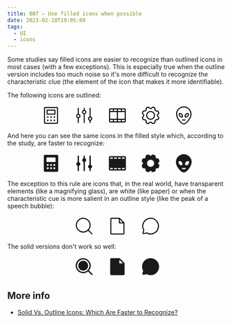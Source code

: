 ```yaml
---
title: 007 — Use filled icons when possible
date: 2023-02-18T19:05:09
tags:
  - UI
  - icons
---
```


Some studies say filled icons are easier to recognize than outlined icons in
most cases (with a few exceptions). This is especially true when the outline
version includes too much noise so it's more difficult to recognize the
characteristic clue (the element of the icon that makes it more identifiable).

<!-- more -->

The following icons are outlined:

<figure style="display:flex;justify-content:center;gap:2em">
  <svg xmlns="http://www.w3.org/2000/svg" width="48" height="48" fill="currentColor" viewBox="0 0 256 256"><rect x="80" y="64" width="96" height="48" fill="none" stroke="#000000" stroke-linecap="round" stroke-linejoin="round" stroke-width="12"></rect><rect x="32" y="48" width="192" height="160" rx="8" transform="translate(256) rotate(90)" fill="none" stroke="#000000" stroke-linecap="round" stroke-linejoin="round" stroke-width="12"></rect><circle cx="88" cy="148" r="10"></circle><circle cx="128" cy="148" r="10"></circle><circle cx="168" cy="148" r="10"></circle><circle cx="88" cy="188" r="10"></circle><circle cx="128" cy="188" r="10"></circle><circle cx="168" cy="188" r="10"></circle></svg>
  <svg xmlns="http://www.w3.org/2000/svg" width="48" height="48" fill="currentColor" viewBox="0 0 256 256"><line x1="128" y1="108" x2="128" y2="216" fill="none" stroke="#000000" stroke-linecap="round" stroke-linejoin="round" stroke-width="12"></line><line x1="128" y1="40" x2="128" y2="68" fill="none" stroke="#000000" stroke-linecap="round" stroke-linejoin="round" stroke-width="12"></line><circle cx="128" cy="88" r="20" fill="none" stroke="#000000" stroke-linecap="round" stroke-linejoin="round" stroke-width="12"></circle><line x1="200" y1="188" x2="200" y2="216" fill="none" stroke="#000000" stroke-linecap="round" stroke-linejoin="round" stroke-width="12"></line><line x1="200" y1="40" x2="200" y2="148" fill="none" stroke="#000000" stroke-linecap="round" stroke-linejoin="round" stroke-width="12"></line><circle cx="200" cy="168" r="20" fill="none" stroke="#000000" stroke-linecap="round" stroke-linejoin="round" stroke-width="12"></circle><line x1="56" y1="156" x2="56" y2="216" fill="none" stroke="#000000" stroke-linecap="round" stroke-linejoin="round" stroke-width="12"></line><line x1="56" y1="40" x2="56" y2="116" fill="none" stroke="#000000" stroke-linecap="round" stroke-linejoin="round" stroke-width="12"></line><circle cx="56" cy="136" r="20" fill="none" stroke="#000000" stroke-linecap="round" stroke-linejoin="round" stroke-width="12"></circle></svg>
  <svg xmlns="http://www.w3.org/2000/svg" width="48" height="48" fill="currentColor" viewBox="0 0 256 256"><rect x="32" y="48" width="192" height="160" rx="8" fill="none" stroke="#000000" stroke-linecap="round" stroke-linejoin="round" stroke-width="12"></rect><line x1="128" y1="48" x2="128" y2="208" fill="none" stroke="#000000" stroke-linecap="round" stroke-linejoin="round" stroke-width="12"></line><line x1="32" y1="80" x2="224" y2="80" fill="none" stroke="#000000" stroke-linecap="round" stroke-linejoin="round" stroke-width="12"></line><line x1="32" y1="176" x2="224" y2="176" fill="none" stroke="#000000" stroke-linecap="round" stroke-linejoin="round" stroke-width="12"></line><line x1="80" y1="48" x2="80" y2="80" fill="none" stroke="#000000" stroke-linecap="round" stroke-linejoin="round" stroke-width="12"></line><line x1="176" y1="48" x2="176" y2="80" fill="none" stroke="#000000" stroke-linecap="round" stroke-linejoin="round" stroke-width="12"></line><line x1="80" y1="176" x2="80" y2="208" fill="none" stroke="#000000" stroke-linecap="round" stroke-linejoin="round" stroke-width="12"></line><line x1="176" y1="176" x2="176" y2="208" fill="none" stroke="#000000" stroke-linecap="round" stroke-linejoin="round" stroke-width="12"></line></svg>
  <svg xmlns="http://www.w3.org/2000/svg" width="48" height="48" fill="currentColor" viewBox="0 0 256 256"><circle cx="128" cy="128" r="48" fill="none" stroke="#000000" stroke-linecap="round" stroke-linejoin="round" stroke-width="12"></circle><path d="M183.7,65.1q3.8,3.5,7.2,7.2l27.3,3.9a103.2,103.2,0,0,1,10.2,24.6l-16.6,22.1s.3,6.8,0,10.2l16.6,22.1a102.2,102.2,0,0,1-10.2,24.6l-27.3,3.9s-4.7,4.9-7.2,7.2l-3.9,27.3a103.2,103.2,0,0,1-24.6,10.2l-22.1-16.6a57.9,57.9,0,0,1-10.2,0l-22.1,16.6a102.2,102.2,0,0,1-24.6-10.2l-3.9-27.3q-3.7-3.5-7.2-7.2l-27.3-3.9a103.2,103.2,0,0,1-10.2-24.6l16.6-22.1s-.3-6.8,0-10.2L27.6,100.8A102.2,102.2,0,0,1,37.8,76.2l27.3-3.9q3.5-3.7,7.2-7.2l3.9-27.3a103.2,103.2,0,0,1,24.6-10.2l22.1,16.6a57.9,57.9,0,0,1,10.2,0l22.1-16.6a102.2,102.2,0,0,1,24.6,10.2Z" fill="none" stroke="#000000" stroke-linecap="round" stroke-linejoin="round" stroke-width="12"></path></svg>
  <svg xmlns="http://www.w3.org/2000/svg" width="48" height="48" fill="currentColor" viewBox="0 0 256 256"><path d="M216,112c0,48.6-56,120-88,120S40,160.6,40,112a88,88,0,0,1,176,0Z" fill="none" stroke="#000000" stroke-linecap="round" stroke-linejoin="round" stroke-width="12"></path><path d="M80,104h0a32,32,0,0,1,32,32v4a8,8,0,0,1-8,8h0a32,32,0,0,1-32-32v-4A8,8,0,0,1,80,104Z" transform="translate(184 252) rotate(-180)" fill="none" stroke="#000000" stroke-linecap="round" stroke-linejoin="round" stroke-width="12"></path><path d="M176,104h0a8,8,0,0,1,8,8v4a32,32,0,0,1-32,32h0a8,8,0,0,1-8-8v-4a32,32,0,0,1,32-32Z" fill="none" stroke="#000000" stroke-linecap="round" stroke-linejoin="round" stroke-width="12"></path><line x1="112" y1="184" x2="144" y2="184" fill="none" stroke="#000000" stroke-linecap="round" stroke-linejoin="round" stroke-width="12"></line></svg>
</figure>

And here you can see the same icons in the filled style which, according to the
study, are faster to recognize:

<figure style="display:flex;justify-content:center;gap:2em">
<svg xmlns="http://www.w3.org/2000/svg" width="48" height="48" fill="currentColor" viewBox="0 0 256 256"><path d="M200,24H56A16,16,0,0,0,40,40V216a16,16,0,0,0,16,16H200a16,16,0,0,0,16-16V40A16,16,0,0,0,200,24ZM88,200a12,12,0,1,1,12-12A12,12,0,0,1,88,200Zm0-40a12,12,0,1,1,12-12A12,12,0,0,1,88,160Zm40,40a12,12,0,1,1,12-12A12,12,0,0,1,128,200Zm0-40a12,12,0,1,1,12-12A12,12,0,0,1,128,160Zm40,40a12,12,0,1,1,12-12A12,12,0,0,1,168,200Zm0-40a12,12,0,1,1,12-12A12,12,0,0,1,168,160Zm16-56a8,8,0,0,1-8,8H80a8,8,0,0,1-8-8V64a8,8,0,0,1,8-8h96a8,8,0,0,1,8,8Z"></path></svg>
<svg xmlns="http://www.w3.org/2000/svg" width="48" height="48" fill="currentColor" viewBox="0 0 256 256"><path d="M136,65.4V40a8,8,0,0,0-16,0V65.4a24,24,0,0,0,0,45.2V216a8,8,0,0,0,16,0V110.6a24,24,0,0,0,0-45.2Z"></path><path d="M224,168a24,24,0,0,0-16-22.6V40a8,8,0,0,0-16,0V145.4a24,24,0,0,0,0,45.2V216a8,8,0,0,0,16,0V190.6A24,24,0,0,0,224,168Z"></path><path d="M64,113.4V40a8,8,0,0,0-16,0v73.4a24,24,0,0,0,0,45.2V216a8,8,0,0,0,16,0V158.6a24,24,0,0,0,0-45.2Z"></path></svg>
<svg xmlns="http://www.w3.org/2000/svg" width="48" height="48" fill="currentColor" viewBox="0 0 256 256"><path d="M216,40H40A16,16,0,0,0,24,56V200a16,16,0,0,0,16,16H216a16,16,0,0,0,16-16V56A16,16,0,0,0,216,40ZM184,56h32V72H184Zm-48,0h32V72H136ZM88,56h32V72H88ZM72,200H40V184H72ZM72,72H40V56H72ZM88,200V185.3h32V200Zm48,0V185.3h32V200Zm80,0H184V185.3h9.2V184H216v16Z"></path></svg>
<svg xmlns="http://www.w3.org/2000/svg" width="48" height="48" fill="currentColor" viewBox="0 0 256 256"><path d="M234.8,150.4l-14.9-19.8c.1-1.8,0-3.7,0-5.1l14.9-19.9a7.8,7.8,0,0,0,1.3-6.9,114.8,114.8,0,0,0-10.9-26.4,8.2,8.2,0,0,0-5.8-4l-24.5-3.5-3.7-3.7-3.5-24.5a8.4,8.4,0,0,0-3.9-5.8,117.5,117.5,0,0,0-26.5-10.9,7.8,7.8,0,0,0-6.9,1.3L130.6,36h-5.2L105.6,21.2a7.8,7.8,0,0,0-6.9-1.3A114.8,114.8,0,0,0,72.3,30.8a8.2,8.2,0,0,0-4,5.8L64.8,61.1l-3.7,3.7L36.6,68.3a8.2,8.2,0,0,0-5.8,4A114.8,114.8,0,0,0,19.9,98.7a7.8,7.8,0,0,0,1.3,6.9l14.9,19.8v5.1L21.2,150.4a7.8,7.8,0,0,0-1.3,6.9,114.8,114.8,0,0,0,10.9,26.4,8.2,8.2,0,0,0,5.8,4l24.5,3.5,3.7,3.7,3.5,24.5a8.2,8.2,0,0,0,4,5.8,114.8,114.8,0,0,0,26.4,10.9,7.6,7.6,0,0,0,2.1.3,7.7,7.7,0,0,0,4.8-1.6L125.4,220h5.2l19.8,14.8a7.8,7.8,0,0,0,6.9,1.3,113,113,0,0,0,26.4-10.9,8.2,8.2,0,0,0,4-5.8l3.5-24.6c1.2-1.2,2.6-2.5,3.6-3.6l24.6-3.5a8.2,8.2,0,0,0,5.8-4,114.8,114.8,0,0,0,10.9-26.4A7.8,7.8,0,0,0,234.8,150.4ZM128,172a44,44,0,1,1,44-44A44,44,0,0,1,128,172Z"></path></svg>
<svg xmlns="http://www.w3.org/2000/svg" width="48" height="48" fill="currentColor" viewBox="0 0 256 256"><path d="M128,16a96.2,96.2,0,0,0-96,96c0,24,12.6,55.1,33.6,83s44.5,45,62.4,45,41.2-16.8,62.4-45S224,136,224,112A96.2,96.2,0,0,0,128,16ZM64,116v-4a12,12,0,0,1,12-12,36,36,0,0,1,36,36v4a12,12,0,0,1-12,12A36,36,0,0,1,64,116Zm80,84H112a8,8,0,0,1,0-16h32a8,8,0,0,1,0,16Zm48-84a36,36,0,0,1-36,36,12,12,0,0,1-12-12v-4a36,36,0,0,1,36-36,12,12,0,0,1,12,12Z"></path></svg>
</figure>

The exception to this rule are icons that, in the real world, have transparent
elements (like a magnifying glass), are white (like paper) or when the
characteristic cue is more salient in an outline style (like the peak of a
speech bubble):

<figure style="display:flex;justify-content:center;gap:2em">
<svg xmlns="http://www.w3.org/2000/svg" width="48" height="48" fill="currentColor" viewBox="0 0 256 256"><rect width="256" height="256" fill="none"></rect><circle cx="116" cy="116" r="84" fill="none" stroke="#000000" stroke-linecap="round" stroke-linejoin="round" stroke-width="12"></circle><line x1="175.4" y1="175.4" x2="224" y2="224" fill="none" stroke="#000000" stroke-linecap="round" stroke-linejoin="round" stroke-width="12"></line></svg>
<svg xmlns="http://www.w3.org/2000/svg" width="48" height="48" fill="currentColor" viewBox="0 0 256 256"><rect width="256" height="256" fill="none"></rect><path d="M200,224H56a8,8,0,0,1-8-8V40a8,8,0,0,1,8-8h96l56,56V216A8,8,0,0,1,200,224Z" fill="none" stroke="#000000" stroke-linecap="round" stroke-linejoin="round" stroke-width="12"></path><polyline points="152 32 152 88 208 88" fill="none" stroke="#000000" stroke-linecap="round" stroke-linejoin="round" stroke-width="12"></polyline></svg>
<svg xmlns="http://www.w3.org/2000/svg" width="48" height="48" fill="currentColor" viewBox="0 0 256 256"><rect width="256" height="256" fill="none"></rect><path d="M45.4,177A95.9,95.9,0,1,1,79,210.6h0L45.8,220a7.9,7.9,0,0,1-9.8-9.8L45.4,177Z" fill="none" stroke="#000000" stroke-linecap="round" stroke-linejoin="round" stroke-width="12"></path></svg>
</figure>

The solid versions don't work so well:

<figure style="display:flex;justify-content:center;gap:2em">
<svg xmlns="http://www.w3.org/2000/svg" width="48" height="48" fill="currentColor" viewBox="0 0 256 256"><rect width="256" height="256" fill="none"></rect><path d="M176,116a60,60,0,1,1-60-60A60,60,0,0,1,176,116Zm53.6,113.7A8,8,0,0,1,224,232a8.3,8.3,0,0,1-5.7-2.3l-43.2-43.3a92.2,92.2,0,1,1,11.3-11.3l43.2,43.2A8,8,0,0,1,229.6,229.7ZM116,192a76,76,0,1,0-76-76A76.1,76.1,0,0,0,116,192Z"></path></svg>
<svg xmlns="http://www.w3.org/2000/svg" width="48" height="48" fill="currentColor" viewBox="0 0 256 256"><rect width="256" height="256" fill="none"></rect><path d="M213.7,82.3l-56-56A8.1,8.1,0,0,0,152,24H56A16,16,0,0,0,40,40V216a16,16,0,0,0,16,16H200a16,16,0,0,0,16-16V88A8.1,8.1,0,0,0,213.7,82.3ZM152,88V44l44,44Z"></path></svg>
<svg xmlns="http://www.w3.org/2000/svg" width="48" height="48" fill="currentColor" viewBox="0 0 256 256"><rect width="256" height="256" fill="none"></rect><path d="M128,24A104,104,0,0,0,36.8,178l-8.5,30A15.9,15.9,0,0,0,48,227.7l30-8.5A104,104,0,1,0,128,24Z"></path></svg>
</figure>

## More info

- [Solid Vs. Outline Icons: Which Are Faster to Recognize?](https://uxmovement.com/mobile/solid-vs-outline-icons-which-are-faster-to-recognize/)
